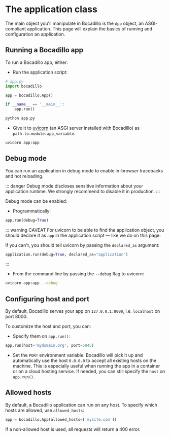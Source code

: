 # The application class

The main object you'll manipulate in Bocadillo is the `App` object, an
ASGI-compliant application. This page will explain the basics of running and configuration an application.

## Running a Bocadillo app

To run a Bocadillo app, either:

- Run the application script:

```python
# app.py
import bocadillo

app = bocadillo.App()

if __name__ == '__main__':
    app.run()
```

```bash
python app.py
```

- Give it to [uvicorn](https://www.uvicorn.org)
  (an ASGI server installed with Bocadillo) as `path.to.module:app_variable`:

```bash
uvicorn app:app
```

## Debug mode

You can run an application in debug mode to enable in-browser tracebacks and hot reloading.

::: danger
Debug mode discloses sensitive information about your application runtime. We strongly recommend to disable it in production.
:::

Debug mode can be enabled:

- Programmatically:

```python
app.run(debug=True)
```

::: warning CAVEAT
For uvicorn to be able to find the application object, you should declare it as `app` in the application script — like we do on this page.

If you can't, you should tell uvicorn by passing the `declared_as` argument:

```python
application.run(debug=True, declared_as="application")
```

:::

- From the command line by passing the `--debug` flag to uvicorn:

```bash
uvicorn app:app --debug
```

## Configuring host and port

By default, Bocadillo serves your app on `127.0.0.1:8000`,
i.e. `localhost` on port 8000.

To customize the host and port, you can:

- Specify them on `app.run()`:

```python
app.run(host='mydomain.org', port=5045)
```

- Set the `PORT` environment variable. Bocadillo will pick
  it up and automatically use the host `0.0.0.0` to accept all existing hosts
  on the machine. This is especially useful when running the app in a
  container or on a cloud hosting service. If needed, you can still specify
  the `host` on `app.run()`.

## Allowed hosts

By default, a Bocadillo application can run on any host. To specify which hosts are allowed, use `allowed_hosts`:

```python
app = bocadillo.App(allowed_hosts=['mysite.com'])
```

If a non-allowed host is used, all requests will return a 400 error.
